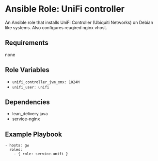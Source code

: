 
# Ansible Role: UniFi controller

An Ansible role that installs UniFi Controller (Ubiquiti Networks) on Debian like systems. Also configures reuqired nginx vhost.

## Requirements

none

## Role Variables

- `unifi_controller_jvm_xmx: 1024M`
- `unifi_user: unifi`

## Dependencies

- lean_delivery.java
- service-nginx

## Example Playbook

    - hosts: gw
      roles:
        - { role: service-unifi }

